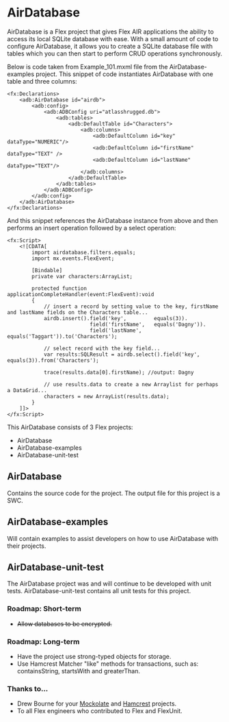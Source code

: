 # AirDatabase

AirDatabase is a Flex project that gives Flex AIR applications the ability to access its local SQLite database with ease.  With a small amount of code to configure AirDatabase, it allows you to create a SQLite database file with tables which you can then start to perform CRUD operations synchronously. 

Below is code taken from Example_101.mxml file from the AirDatabase-examples project.  This snippet of code instantiates AirDatabase with one table and three columns:

	<fx:Declarations>
		<adb:AirDatabase id="airdb">
			<adb:config>
				<adb:ADBConfig uri="atlasshrugged.db">
					<adb:tables>
						<adb:DefaultTable id="Characters">
							<adb:columns>
								<adb:DefaultColumn id="key"			dataType="NUMERIC"/>
								<adb:DefaultColumn id="firstName"	dataType="TEXT" />
								<adb:DefaultColumn id="lastName"	dataType="TEXT"/>
							</adb:columns>
						</adb:DefaultTable>
					</adb:tables>
				</adb:ADBConfig>
			</adb:config>
		</adb:AirDatabase>
	</fx:Declarations>

And this snippet references the AirDatabase instance from above and then performs an insert operation followed by a select operation:
 
	<fx:Script>
		<![CDATA[
			import airdatabase.filters.equals;
			import mx.events.FlexEvent;
			
			[Bindable]
			private var characters:ArrayList;
			
			protected function applicationCompleteHandler(event:FlexEvent):void
			{
				// insert a record by setting value to the key, firstName and lastName fields on the Characters table... 
				airdb.insert().field('key',			equals(3)).
							   field('firstName',	equals('Dagny')).
							   field('lastName',	equals('Taggart')).to('Characters');
				
				// select record with the key field...
				var results:SQLResult = airdb.select().field('key', equals(3)).from('Characters');
				
				trace(results.data[0].firstName); //output: Dagny
				
				// use results.data to create a new Arraylist for perhaps a DataGrid...
				characters = new ArrayList(results.data);
			}
		]]>
	</fx:Script>

This AirDatabase consists of 3 Flex projects:

* AirDatabase
* AirDatabase-examples
* AirDatabase-unit-test

## AirDatabase

Contains the source code for the project.  The output file for this project is a SWC.

## AirDatabase-examples

Will contain examples to assist developers on how to use AirDatabase with their projects.

## AirDatabase-unit-test

The AirDatabase project was and will continue to be developed with unit tests.  AirDatabase-unit-test contains all unit tests for this project.

### Roadmap: Short-term
* ~~Allow databases to be encrypted.~~

### Roadmap: Long-term
* Have the project use strong-typed objects for storage.
* Use Hamcrest Matcher "like" methods for transactions, such as: containsString, startsWith and greaterThan. 
 
### Thanks to...
* Drew Bourne for your [Mockolate](https://github.com/drewbourne/mockolate) and [Hamcrest](https://github.com/drewbourne/hamcrest-as3) projects.
* To all Flex engineers who contributed to Flex and FlexUnit.